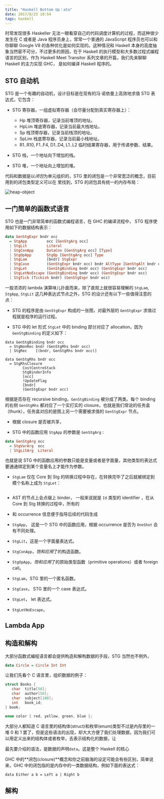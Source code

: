 ```yaml
---
title: "Haskell Bottom Up：ata"
date: 2017/8/25 10:54
tags: haskell
---
```


时常发现很多 Haskeller 无法一眼看穿自己的代码调度计算机的过程，而这种很少发生在 C 或者是 Java 程序员身上，常常一个普通的 JavaScript 程序员也可以和你聊聊 Google V8 的各种优化是如何实现的。这种情况和 Haskell 本身的高度抽象当然密不可分，不过更多的原因，在于 Haskell 的执行模型和大多数过程式编程语言的区别，作为 Haskell Meet Transitor 系列文章的开篇，我们先来聊聊 Haskell 的主力实现 GHC， 是如何编译 Haskell 程序的。

<!-- more --> 

## STG 自动机

STG 是一个有趣的自动机，设计目标是在现有的冯·诺依曼上高效地求值 STG 表达式，它包含：

+ STG 寄存器，一组虚拟寄存器（会尽量分配到真实寄存器上）：
    + Hp 堆顶寄存器，记录当前堆顶的地址。
    + HpLim 堆底寄存器，记录当前最大栈地址。
    + Sp 栈顶寄存器，记录当前栈顶的地址。
    + SpLim 栈底寄存器，记录当前最小栈地址。
    + R1..R10, F1..F4, D1..D4, L1..L2 临时结果寄存器，用于传递参数、结果。

+ STG 栈，一个地址向下增加的栈。

+ STG 堆，一个地址向上增加的堆。

代码和数据是以*闭包*为单元组织的，STG 里的闭包是一个非常宽泛的概念，目前用到的闭包类型定义可以在 []() 里找到，STG 的闭包具有统一的内存布局：

![heap-object](https://ghc.haskell.org/trac/ghc/raw-attachment/wiki/Commentary/Rts/Storage/HeapObjects/heap-object.png)






## 一门简单的函数式语言

STG 也是一门非常简单的函数式编程语言，在 GHC 的编译流程中， STG 程序使用如下的数据结构表示：

```haskell
data GenStgExpr bndr occ
  = StgApp         occ [GenStgArg occ] 
  | StgLit         Literal
  | StgConApp      DataCon [GenStgArg occ] [Type]        
  | StgOpApp       StgOp [GenStgArg occ] Type            
  | StgLam         [bndr] StgExpr  
  | StgCase        (GenStgExpr bndr occ) bndr AltType [GenStgAlt bndr occ]
  | StgLet         (GenStgBinding bndr occ) (GenStgExpr bndr occ)    
  | StgLetNoEscape (GenStgBinding bndr occ) (GenStgExpr bndr occ)  
  | StgTick (Tickish bndr) (GenStgExpr bndr occ)      
```

一股浓浓的 lambda 演算味儿扑面而来，除了直观上就很容易理解的 `StgLam`, `StgApp`, `StgLit` 这几种表达式节点之外，STG 的设计还有以下一些值得注意的点：

+ STG 的程序是由 `GenStgExpr` 构成的一张图，对最外层的 `GenStgExpr` 求值过程就是程序的运行过程。

+ STG 中的 let 形式 `StgLet` 中的 binding 部分对应了 allocation，因为 `GenStgBinding` 的定义如下：

```
data GenStgBinding bndr occ
  = StgNonRec bndr (GenStgRhs bndr occ)
  | StgRec    [(bndr, GenStgRhs bndr occ)]

data GenStgRhs bndr occ
  = StgRhsClosure
        CostCentreStack        
        StgBinderInfo          
        [occ]                  
        !UpdateFlag            
        [bndr]                 
        (GenStgExpr bndr occ)  
```

根据是否存在 recursive binding，`GenStgBinding` 被分成了两类。每个 binding 的右侧 `GenStgRhs` 都对应了一个实打实的 closure，也就是我们常说的任务盒（thunk），任务盒对应的是图上另一个需要被求值的 `GenStgExpr` 节点。

+ 根据 closure 是否被共享，



+ STG 中的函数应用 `StgApp` 的参数是 `GenStgArg` :

```haskell
data GenStgArg occ
  = StgVarArg  occ
  | StgLitArg  Literal
```

也就是说 STG 中的函数应用的参数只能是变量或者是字面量，其他类型的表达式要通通绑定到某个变量名上才能作为参数。

+ `StgLam` 仅在 Core 到 Stg 的转换过程中存在，在转换完毕了之后就被绑定到模个名称上成为 `StgLet`：

```haskell


```

+ AST 的节点上会点缀上 binder， 一般来说就是 `Id` 类型的 identifier ，在从 Core 到 Stg 转换的过程中，所有的

+ 和 occurrence 信息便于指导后续的代码生成

+ `StgApp`， 这是一个 STG 中的函数应用，根据 occurrence 是否为 `OneShot` 会有不同处理。

+ `StgLit`，这是一个字面量表达式。

+ `StgConApp`，*饱和应用*了的构造函数。

+ `StgOpApp`，*饱和应用*了的原始类型函数（primitive operations）或者 foreign call。

+ `StgLam`，STG 里的一个匿名函数。

+ `StgCase`， STG 里的一个 case 表达式。

+ `StgLet`， let 表达式。

+ `StgLetNoEscape`， 



## Lambda App

## 构造和解构

大部分函数式编程语言都会提供构造和解构数据的手段，STG 当然也不例外，


```haskell
data Circle = Circle Int Int
```

让我们先看个 C 语言里，组织数据的例子：

```c
struct Books {
   char  title[50];
   char  author[50];
   char  subject[100];
   int   book_id;
} book;  

enum color { red, yellow, green, blue };
```

大部分人都知道 C 语言里的结构体(struct)和枚举(enum)类型不过是内存里的一堆 0 和 1 罢了，但是这些语法的出现，却大大方便了我们处理数据，因为我们可以用定义出来的结构体或者枚举，去表示结构化的数据，让



最先要介绍的语法，是数据的声明`data`。这是整个 Haskell 的核心


GHC 中的**闭包(closure)**概念和你之前脑海的设定可能会有些区别，简单说来，GHC 中的闭包指的是内存中的一类数据结构，例如下面的表达式：

```
data Either a b = Left a | Right b

```

## 解构


